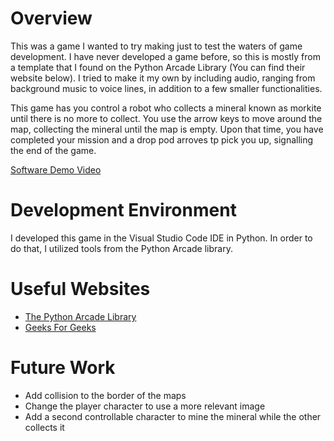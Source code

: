 # Overview

This was a game I wanted to try making just to test the waters of game development. I have never developed a game before, so this is mostly from a template that I found on the Python Arcade Library (You can find their website below). I tried to make it my own by including audio, ranging from background music to voice lines, in addition to a few smaller functionalities. 

This game has you control a robot who collects a mineral known as morkite until there is no more to collect. You use the arrow keys to move around the map, collecting the mineral until the map is empty. Upon that time, you have completed your mission and a drop pod arroves tp pick you up, signalling the end of the game. 


[Software Demo Video](https://youtu.be/AW6Vt6xIHj0)

# Development Environment

I developed this game in the Visual Studio Code IDE in Python. In order to do that, I utilized tools from the Python Arcade library.

# Useful Websites

* [The Python Arcade Library](https://api.arcade.academy/en/latest/index.html)
* [Geeks For Geeks](https://www.geeksforgeeks.org/python-arcade-handling-keyboard-input/?ref=gcse)

# Future Work

* Add collision to the border of the maps
* Change the player character to use a more relevant image
* Add a second controllable character to mine the mineral while the other collects it
